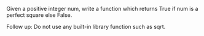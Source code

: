 ﻿Given a positive integer num, write a function which returns True if num is a perfect square else False.

Follow up: Do not use any built-in library function such as sqrt.

 